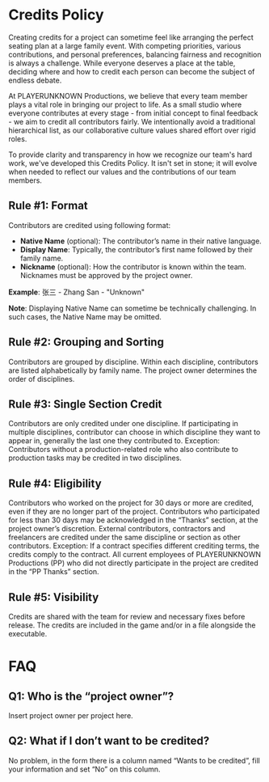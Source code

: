# Credits Policy

Creating credits for a project can sometime feel like arranging the perfect seating plan at a large family event. With competing priorities, various contributions, and personal preferences, balancing fairness and recognition is always a challenge. While everyone deserves a place at the table, deciding where and how to credit each person can become the subject of endless debate.

At PLAYERUNKNOWN Productions, we believe that every team member plays a vital role in bringing our project to life. As a small studio where everyone contributes at every stage - from initial concept to final feedback - we aim to credit all contributors fairly. We intentionally avoid a traditional hierarchical list, as our collaborative culture values shared effort over rigid roles.

To provide clarity and transparency in how we recognize our team's hard work, we've developed this Credits Policy. It isn't set in stone; it will evolve when needed to reflect our values and the contributions of our team members.

## Rule #1: Format
Contributors are credited using following format:
- **Native Name** (optional): The contributor’s name in their native language.
- **Display Name**: Typically, the contributor’s first name followed by their family name.
- **Nickname** (optional): How the contributor is known within the team. Nicknames must be approved by the project owner.

**Example**: 张三 - Zhang San - "Unknown"

**Note**: Displaying Native Name can sometime be technically challenging. In such cases, the Native Name may be omitted.

## Rule #2: Grouping and Sorting
Contributors are grouped by discipline.
Within each discipline, contributors are listed alphabetically by family name.
The project owner determines the order of disciplines.

## Rule #3: Single Section Credit
Contributors are only credited under one discipline.
If participating in multiple disciplines, contributor can choose in which discipline they want to appear in, generally the last one they contributed to.
Exception: Contributors without a production-related role who also contribute to production tasks may be credited in two disciplines.

## Rule #4: Eligibility
Contributors who worked on the project for 30 days or more are credited, even if they are no longer part of the project.
Contributors who participated for less than 30 days may be acknowledged in the “Thanks” section, at the project owner’s discretion.
External contributors, contractors and freelancers are credited under the same discipline or section as other contributors.
Exception: If a contract specifies different crediting terms, the credits comply to the contract.
All current employees of PLAYERUNKNOWN Productions (PP) who did not directly participate in the project are credited in the “PP Thanks” section.

## Rule #5: Visibility
Credits are shared with the team for review and necessary fixes before release. 
The credits are included in the game and/or in a file alongside the executable.

# FAQ
## Q1: Who is the “project owner”?
Insert project owner per project here.

## Q2: What if I don’t want to be credited?
No problem, in the form there is a column named “Wants to be credited”, fill your information and set “No” on this column.
